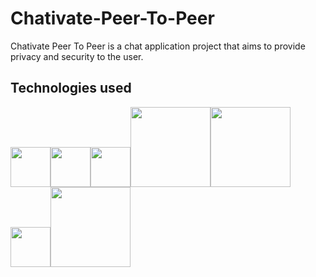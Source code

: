 # Chativate-Peer-To-Peer
Chativate Peer To Peer is a chat application project that aims to provide privacy and security to the user.

## Technologies used
<img src="https://www.w3.org/html/logo/downloads/HTML5_Logo_512.png" width="64" height="64"><img src="http://www.exuberantsolutions.com/course_logo/css3.png" width="64" height="64"><img src="https://www.w3devcampus.com/wp-content/uploads/logoAndOther/logo_JavaScript.png" width="64" height="64"><img src="https://nodejs.org/static/images/logos/nodejs-new-pantone-black.png" width="128" height="auto"><img src="https://camo.githubusercontent.com/11e7cfd04eceb1ea7464e99edda0e7000487f343/68747470733a2f2f656c656374726f6e2e61746f6d2e696f2f696d616765732f656c656374726f6e2d6c6f676f2e737667" width="128" height="auto"><img src="https://www.drupal.org/files/project-images/ngrok-logo-grey.png" width="64" height="auto"><img src="https://jwt.io/assets/logo.svg" width="128" height="auto">
